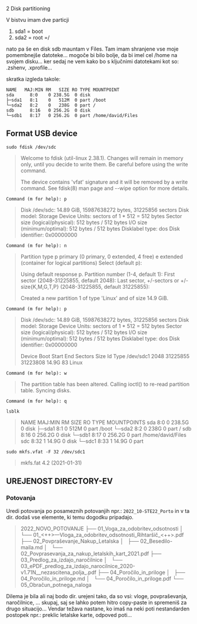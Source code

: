 2 Disk partitioning

V bistvu imam dve particji

1. sda1 = boot
2. sda2 = root =/

nato pa še en disk sdb mauntam v Files. Tam imam shranjene vse moje pomembnejše datoteke... mogoče bi bilo bolje, da bi imel cel /home na svojem disku... ker sedaj ne vem kako bo s ključnimi datotekami kot so: .zshenv, .xprofile...

skratka izgleda takole:

    NAME   MAJ:MIN RM   SIZE RO TYPE MOUNTPOINT
    sda      8:0    0 238.5G  0 disk 
    ├─sda1   8:1    0   512M  0 part /boot
    └─sda2   8:2    0   238G  0 part /
    sdb      8:16   0 256.2G  0 disk 
    └─sdb1   8:17   0 256.2G  0 part /home/david/Files

## Format USB device

    sudo fdisk /dev/sdc

> Welcome to fdisk (util-linux 2.38.1).
> Changes will remain in memory only, until you decide to write them.
> Be careful before using the write command.
> 
> The device contains 'vfat' signature and it will be removed by a write command. See fdisk(8) man page and --wipe option for more details.

    Command (m for help): p

> Disk /dev/sdc: 14.89 GiB, 15987638272 bytes, 31225856 sectors
> Disk model: Storage Device
> Units: sectors of 1 * 512 = 512 bytes
> Sector size (logical/physical): 512 bytes / 512 bytes
> I/O size (minimum/optimal): 512 bytes / 512 bytes
> Disklabel type: dos
> Disk identifier: 0x00000000

    Command (m for help): n

> Partition type
>    p   primary (0 primary, 0 extended, 4 free)
>    e   extended (container for logical partitions)
> Select (default p):
> 
> Using default response p.
> Partition number (1-4, default 1):
> First sector (2048-31225855, default 2048):
> Last sector, +/-sectors or +/-size{K,M,G,T,P} (2048-31225855, default 31225855):
> 
> Created a new partition 1 of type 'Linux' and of size 14.9 GiB.

    Command (m for help): p

>Disk /dev/sdc: 14.89 GiB, 15987638272 bytes, 31225856 sectors
>Disk model: Storage Device
>Units: sectors of 1 * 512 = 512 bytes
>Sector size (logical/physical): 512 bytes / 512 bytes
>I/O size (minimum/optimal): 512 bytes / 512 bytes
>Disklabel type: dos
>Disk identifier: 0x00000000
>
>Device     Boot Start      End  Sectors  Size Id Type
>/dev/sdc1        2048 31225855 31223808 14.9G 83 Linux

    Command (m for help): w

> The partition table has been altered.
> Calling ioctl() to re-read partition table.
> Syncing disks.

    Command (m for help): q

    lsblk

>NAME   MAJ:MIN RM   SIZE RO TYPE MOUNTPOINTS
>sda      8:0    0 238.5G  0 disk
>├─sda1   8:1    0   512M  0 part /boot
>└─sda2   8:2    0   238G  0 part /
>sdb      8:16   0 256.2G  0 disk
>└─sdb1   8:17   0 256.2G  0 part /home/david/Files
>sdc      8:32   1  14.9G  0 disk
>└─sdc1   8:33   1  14.9G  0 part

    sudo mkfs.vfat -F 32 /dev/sdc1

> mkfs.fat 4.2 (2021-01-31)

## UREJENOST DIRECTORY-EV

### Potovanja

Uredi potovanja po posameznih potovanjih npr.: `2022_10-STE22_Porto`
in v ta dir. dodaš vse elemente, ki temu dogodku pripadajo.

>2022_NOVO_POTOVANJE
>├── 01_Voga_za_odobritev_odsotnosti
>│   └── 01_<++>—Vloga_za_odobritev_odsotnosti_Rihtaršič_<++>.pdf
>├── 02_Povpraševanje_Nakup_Letalska
>│   ├── 02_Besedilo-maila.md
>│   └── 02_Povprasevanja_za_nakup_letalskih_kart_2021.pdf
>├── 03_Predlog_za_izdajo_naročilnice
>│   └── 03_ePDF_predlog_za_izdajo_narocilnice_2020-v1.71N__nezascitena_polja_.pdf
>├── 04_Poročilo_in_priloge
>│   ├── 04_Poročilo_in_priloge.md
>│   └── 04_Poročilo_in_priloge.pdf
>└── 05_Obračun_potnega_naloga

Dilema je bila ali naj bodo dir. urejeni tako, da so vsi: vloge,
povpraševanja, naročilnice, ... skupaj, saj se lahko potem hitro
copy-paste in spremeniš za drugo situacijo... Vendar težava nastane,
ko imaš na neki poti nestandarden postopek npr.: preklic letalske
karte, odpoved poti...

